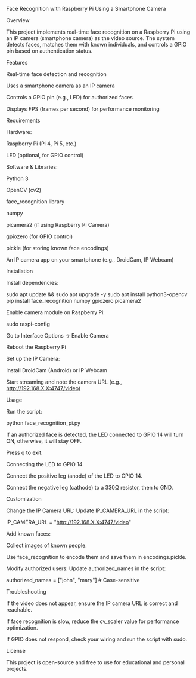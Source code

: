 Face Recognition with Raspberry Pi Using a Smartphone Camera

Overview

This project implements real-time face recognition on a Raspberry Pi using an IP camera (smartphone camera) as the video source. The system detects faces, matches them with known individuals, and controls a GPIO pin based on authentication status.

Features

Real-time face detection and recognition

Uses a smartphone camera as an IP camera

Controls a GPIO pin (e.g., LED) for authorized faces

Displays FPS (frames per second) for performance monitoring

Requirements

Hardware:

Raspberry Pi (Pi 4, Pi 5, etc.)

LED (optional, for GPIO control)

Software & Libraries:

Python 3

OpenCV (cv2)

face_recognition library

numpy

picamera2 (if using Raspberry Pi Camera)

gpiozero (for GPIO control)

pickle (for storing known face encodings)

An IP camera app on your smartphone (e.g., DroidCam, IP Webcam)

Installation

Install dependencies:

sudo apt update && sudo apt upgrade -y
sudo apt install python3-opencv
pip install face_recognition numpy gpiozero picamera2

Enable camera module on Raspberry Pi:

sudo raspi-config

Go to Interface Options -> Enable Camera

Reboot the Raspberry Pi

Set up the IP Camera:

Install DroidCam (Android) or IP Webcam

Start streaming and note the camera URL (e.g., http://192.168.X.X:4747/video)

Usage

Run the script:

python face_recognition_pi.py

If an authorized face is detected, the LED connected to GPIO 14 will turn ON, otherwise, it will stay OFF.

Press q to exit.

Connecting the LED to GPIO 14

Connect the positive leg (anode) of the LED to GPIO 14.

Connect the negative leg (cathode) to a 330Ω resistor, then to GND.

Customization

Change the IP Camera URL:
Update IP_CAMERA_URL in the script:

IP_CAMERA_URL = "http://192.168.X.X:4747/video"

Add known faces:

Collect images of known people.

Use face_recognition to encode them and save them in encodings.pickle.

Modify authorized users:
Update authorized_names in the script:

authorized_names = ["john", "mary"]  # Case-sensitive

Troubleshooting

If the video does not appear, ensure the IP camera URL is correct and reachable.

If face recognition is slow, reduce the cv_scaler value for performance optimization.

If GPIO does not respond, check your wiring and run the script with sudo.

License

This project is open-source and free to use for educational and personal projects.

